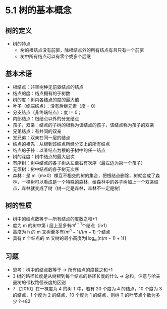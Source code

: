 # 5.1 树的基本概念

## 树的定义

- 树的特点
  - 树的根结点没有前驱，除根结点外的所有结点有且只有一个前驱
  - 树中所有结点可以有零个或多个后继

## 基本术语

- 根结点：非空树种无前驱结点的结点
- 结点的度：结点拥有的子树数
- 树的度：树内各结点的度的最大值
- 叶子（终端结点）：没有后继元素（度 = 0）
- 分支结点（非终端结点）：度 != 0；
- 内部结点：根结点以外的分支结点
- 孩子，双亲：结点的子树的根称为该结点的孩子，该结点称为孩子的双亲
- 兄弟结点：有共同的双亲
- 堂兄弟：双亲在同一层的结点
- 结点的祖先：从根到该结点所经分支上的所有结点
- 结点的子孙：以某结点为根的子树中的任一结点
- 树的深度：树中结点的最大层次
- 有序树：树中结点的各子树从左至右有次序（最左边为第一个孩子）
- 无须树：树中结点的各子树无次序
- 森林：是 m（m≥0）棵互不相交的树的集合，把根结点删除，树就变成了森林，一棵树可以看成是一个特殊的森林，给森林中的各子树加上一个双亲结点，森林就变成了树（树一定是森林，森林不一定是树）

## 树的性质

- 树中的结点数等于―所有结点的度数之和+1
- 度为 m 的树中第 i 层上至多有$m^{i-1}$个结点（i≥1）
- 高度为 h 的 m 叉树至多有$(m^h-1)/(m-1)$ 个结点
- 具有 n 个结点的 m 叉树的最小高度为$\lceil  \log_m{(n(m-1)+1)} \rceil$

## 习题

- 思考：树中的结点数等于 → 所有结点的度数之和+1
- 3 树的路径长度是从树根到每个结点的路径长度的什么 → 总和，注意与哈夫曼树的带权路径长度的区别
- 7 【2010】在一棵度为 4 的树 T 中，若有 20 个度为 4 的结点，10 个度为 3 的结点，1 个度为 2 的结点，10 个度为 1 的结点，则树 T 的叶节点个数为多少 ?→82
